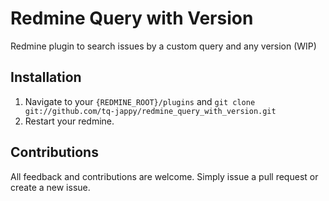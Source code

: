 Redmine Query with Version
==========================

Redmine plugin to search issues by a custom query and any version (WIP)

## Installation

1. Navigate to your `{REDMINE_ROOT}/plugins` and `git clone git://github.com/tq-jappy/redmine_query_with_version.git`
2. Restart your redmine.

## Contributions

All feedback and contributions are welcome. Simply issue a pull request or create a new issue.

